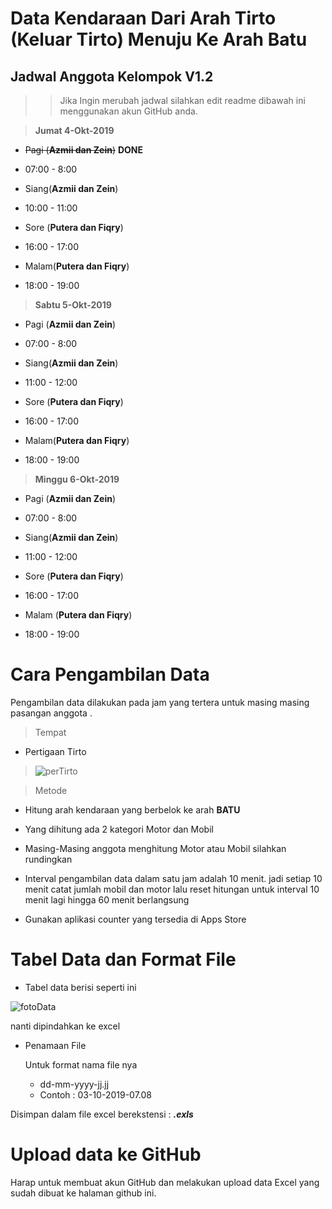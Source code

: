 # Data Kendaraan Dari Arah Tirto (Keluar Tirto) Menuju Ke Arah Batu

## Jadwal Anggota Kelompok V1.2

>> Jika Ingin merubah jadwal silahkan edit readme dibawah ini menggunakan akun GitHub anda.

> **Jumat 4-Okt-2019**

* ~~Pagi (**Azmii dan Zein**)~~ __**DONE**__
 * 07:00 - 8:00

* Siang(**Azmii dan Zein**)
 * 10:00 - 11:00

* Sore (**Putera dan Fiqry**)
 * 16:00 - 17:00

* Malam(**Putera dan Fiqry**)
 * 18:00 - 19:00

 

> **Sabtu 5-Okt-2019**

* Pagi (**Azmii dan Zein**)
 * 07:00 - 8:00

* Siang(**Azmii dan Zein**)
 * 11:00 - 12:00

* Sore (**Putera dan Fiqry**)
 * 16:00 - 17:00 

* Malam(**Putera dan Fiqry**)
 * 18:00 - 19:00


> **Minggu 6-Okt-2019**

* Pagi (**Azmii dan Zein**)
 * 07:00 - 8:00

* Siang(**Azmii dan Zein**)
 * 11:00 - 12:00

* Sore (**Putera dan Fiqry**)
 * 16:00 - 17:00 

* Malam (**Putera dan Fiqry**)
 * 18:00 - 19:00


# Cara Pengambilan Data

Pengambilan data dilakukan pada jam yang tertera untuk masing masing pasangan anggota .

> Tempat

* Pertigaan Tirto

> ![perTirto](https://i.ibb.co/SQ3FTsr/U-je-B3-Wjwlqiw-Qzriy-VKy-Ec-PHHZud-Fg-Muz17-BQv-Jt9op-Zlxx-Fg-NVt3-Ix-Aae-Zsh-LDwvhtje-Nt3-BRDo-S-m-Wvq-Q7l4-Ok-BFVp-RAb0pqrt-po1h-WEG3n1-RXMZe-P7-Ef-Wsna9-PPxs-Ygxdc-Pq-Q01-ZNg-L3-U13fs-E2-Sw-KEk-Ri-Fo-Oy-Xfmizb-Qin8j-X-Lco-ZWRx-Gs-Au-V-CZDLlqc-Tg-T78l-SDC7-W15-SWGinw-Tmw-B9-TQp-Mpw-NEGl-Tan-I5-J1-Q5ea6-d-B2-WYn-Tz.jpg)


> Metode

* Hitung arah kendaraan yang berbelok ke arah **BATU**

* Yang dihitung ada 2 kategori Motor dan Mobil

* Masing-Masing anggota menghitung Motor atau Mobil silahkan rundingkan

* Interval pengambilan data dalam satu jam adalah 10 menit. jadi setiap 10 menit catat jumlah mobil dan motor lalu reset   hitungan untuk interval 10 menit lagi hingga 60 menit berlangsung

* Gunakan aplikasi counter yang tersedia di Apps Store 

# Tabel Data dan Format File

* Tabel data berisi seperti ini


![fotoData](https://i.ibb.co/0fkBZfv/Screenshot-from-2019-10-03-23-37-07.png)

nanti dipindahkan ke excel

* Penamaan File
  
  Untuk format nama file nya 
  

  * dd-mm-yyyy-jj.jj
  * Contoh : 03-10-2019-07.08

Disimpan dalam file excel berekstensi : _**.exls**_

# Upload data ke GitHub

Harap untuk membuat akun GitHub dan melakukan upload data Excel yang sudah dibuat ke halaman github ini.
